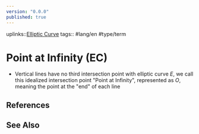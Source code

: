 ```yaml
---
version: "0.0.0"
published: true
---
```

uplinks::[Elliptic Curve](./Elliptic%20Curve.md)
tags:: #lang/en #type/term 
# Point at Infinity (EC)
 - Vertical lines have no third intersection point with elliptic curve $E$, we call this idealized intersection point "Point at Infinity", represented as $O$, meaning the point at the "end" of each line
## References

## See Also
